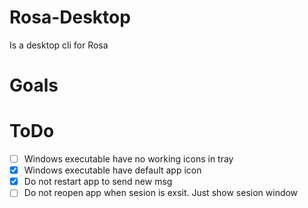 # Rosa-Desktop

Is a desktop cli for Rosa
# Goals

# ToDo

- [ ] Windows executable have no working icons in tray
- [x] Windows executable have default app icon
- [x] Do not restart app to send new msg
- [ ] Do not reopen app when sesion is exsit. Just show sesion window
